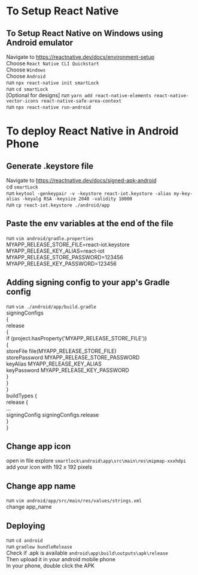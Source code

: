 # To Setup React Native  

## To Setup React Native on Windows using Android emulator
Navigate to https://reactnative.dev/docs/environment-setup  
Choose `React Native CLI Quickstart`  
Choose `Windows`  
Choose `Android`   
run `npx react-native init smartLock`  
run `cd smartLock`  
[Optional for designs] run `yarn add react-native-elements react-native-vector-icons react-native-safe-area-context`  
run `npx react-native run-android`  


# To deploy React Native in Android Phone  
## Generate .keystore file  
Navigate to https://reactnative.dev/docs/signed-apk-android  
cd `smartLock`  
run `keytool -genkeypair -v -keystore react-iot.keystore -alias my-key-alias -keyalg RSA -keysize 2048 -validity 10000`  
run `cp react-iot.keystore ./android/app`  

## Paste the env variables at the end of the file  
run `vim android/gradle.properties`  
MYAPP_RELEASE_STORE_FILE=react-iot.keystore  
MYAPP_RELEASE_KEY_ALIAS=react-iot  
MYAPP_RELEASE_STORE_PASSWORD=123456  
MYAPP_RELEASE_KEY_PASSWORD=123456  

## Adding signing config to your app's Gradle config  
run `vim ./android/app/build.gradle`  
signingConfigs   
{  
    release  
    {  
        if (project.hasProperty('MYAPP_RELEASE_STORE_FILE'))  
        {  
            storeFile file(MYAPP_RELEASE_STORE_FILE)  
            storePassword MYAPP_RELEASE_STORE_PASSWORD  
            keyAlias MYAPP_RELEASE_KEY_ALIAS  
            keyPassword MYAPP_RELEASE_KEY_PASSWORD  
        }  
    }  
}   
buildTypes {  
    release {  
        ...  
        signingConfig signingConfigs.release  
    }  
}  

## Change app icon  
open in file explore `smartlock\android\app\src\main\res\mipmap-xxxhdpi`  
add your icon with 192 x 192 pixels  

## Change app name
run `vim android/app/src/main/res/values/strings.xml`  
change app_name

## Deploying
run `cd android`  
run `gradlew bundleRelease`  
Check if .apk is available `android\app\build\outputs\apk\release`  
Then upload it in your android mobile phone  
In your phone, double click the APK  
